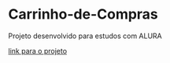 # Carrinho-de-Compras

Projeto desenvolvido para estudos com ALURA 

<a target="_blank" href=https://alyssondemari.github.io/Carrinho-de-Compras/>link para o projeto </a>
